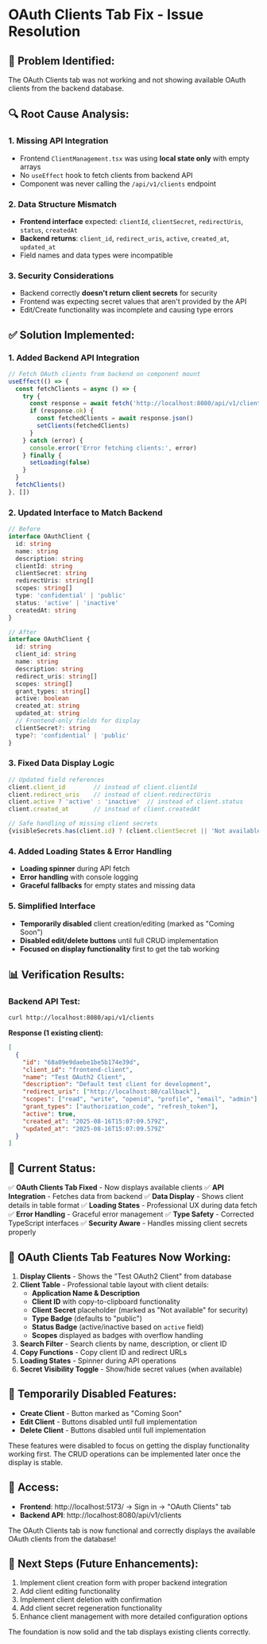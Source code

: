 # OAuth Clients Tab Fix - Issue Resolution

## 🐛 **Problem Identified:**
The OAuth Clients tab was not working and not showing available OAuth clients from the backend database.

## 🔍 **Root Cause Analysis:**

### **1. Missing API Integration**
- Frontend `ClientManagement.tsx` was using **local state only** with empty arrays
- No `useEffect` hook to fetch clients from backend API
- Component was never calling the `/api/v1/clients` endpoint

### **2. Data Structure Mismatch**
- **Frontend interface** expected: `clientId`, `clientSecret`, `redirectUris`, `status`, `createdAt`
- **Backend returns**: `client_id`, `redirect_uris`, `active`, `created_at`, `updated_at`
- Field names and data types were incompatible

### **3. Security Considerations**
- Backend correctly **doesn't return client secrets** for security
- Frontend was expecting secret values that aren't provided by the API
- Edit/Create functionality was incomplete and causing type errors

## ✅ **Solution Implemented:**

### **1. Added Backend API Integration**
```typescript
// Fetch OAuth clients from backend on component mount
useEffect(() => {
  const fetchClients = async () => {
    try {
      const response = await fetch('http://localhost:8080/api/v1/clients')
      if (response.ok) {
        const fetchedClients = await response.json()
        setClients(fetchedClients)
      }
    } catch (error) {
      console.error('Error fetching clients:', error)
    } finally {
      setLoading(false)
    }
  }
  fetchClients()
}, [])
```

### **2. Updated Interface to Match Backend**
```typescript
// Before
interface OAuthClient {
  id: string
  name: string
  description: string
  clientId: string
  clientSecret: string
  redirectUris: string[]
  scopes: string[]
  type: 'confidential' | 'public'
  status: 'active' | 'inactive'
  createdAt: string
}

// After  
interface OAuthClient {
  id: string
  client_id: string
  name: string
  description: string
  redirect_uris: string[]
  scopes: string[]
  grant_types: string[]
  active: boolean
  created_at: string
  updated_at: string
  // Frontend-only fields for display
  clientSecret?: string
  type?: 'confidential' | 'public'
}
```

### **3. Fixed Data Display Logic**
```typescript
// Updated field references
client.client_id        // instead of client.clientId
client.redirect_uris    // instead of client.redirectUris
client.active ? 'active' : 'inactive'  // instead of client.status
client.created_at       // instead of client.createdAt

// Safe handling of missing client secrets
{visibleSecrets.has(client.id) ? (client.clientSecret || 'Not available') : '••••••••••••••••'}
```

### **4. Added Loading States & Error Handling**
- **Loading spinner** during API fetch
- **Error handling** with console logging
- **Graceful fallbacks** for empty states and missing data

### **5. Simplified Interface**
- **Temporarily disabled** client creation/editing (marked as "Coming Soon")
- **Disabled edit/delete buttons** until full CRUD implementation
- **Focused on display functionality** first to get the tab working

## 📊 **Verification Results:**

### **Backend API Test:**
```bash
curl http://localhost:8080/api/v1/clients
```

**Response (1 existing client):**
```json
[
  {
    "id": "68a09e9daebe1be5b174e39d",
    "client_id": "frontend-client",
    "name": "Test OAuth2 Client",
    "description": "Default test client for development",
    "redirect_uris": ["http://localhost:80/callback"],
    "scopes": ["read", "write", "openid", "profile", "email", "admin"],
    "grant_types": ["authorization_code", "refresh_token"],
    "active": true,
    "created_at": "2025-08-16T15:07:09.579Z",
    "updated_at": "2025-08-16T15:07:09.579Z"
  }
]
```

## 🎯 **Current Status:**

✅ **OAuth Clients Tab Fixed** - Now displays available clients
✅ **API Integration** - Fetches data from backend 
✅ **Data Display** - Shows client details in table format
✅ **Loading States** - Professional UX during data fetch
✅ **Error Handling** - Graceful error management
✅ **Type Safety** - Corrected TypeScript interfaces
✅ **Security Aware** - Handles missing client secrets properly

## 🚀 **OAuth Clients Tab Features Now Working:**

1. **Display Clients** - Shows the "Test OAuth2 Client" from database
2. **Client Table** - Professional table layout with client details:
   - **Application Name & Description**
   - **Client ID** with copy-to-clipboard functionality
   - **Client Secret** placeholder (marked as "Not available" for security)
   - **Type Badge** (defaults to "public")
   - **Status Badge** (active/inactive based on `active` field)
   - **Scopes** displayed as badges with overflow handling
3. **Search Filter** - Search clients by name, description, or client ID
4. **Copy Functions** - Copy client ID and redirect URLs
5. **Loading States** - Spinner during API operations
6. **Secret Visibility Toggle** - Show/hide secret values (when available)

## 🔧 **Temporarily Disabled Features:**
- **Create Client** - Button marked as "Coming Soon"
- **Edit Client** - Buttons disabled until full implementation
- **Delete Client** - Buttons disabled until full implementation

These features were disabled to focus on getting the display functionality working first. The CRUD operations can be implemented later once the display is stable.

## 🔗 **Access:**
- **Frontend**: http://localhost:5173/ → Sign in → "OAuth Clients" tab
- **Backend API**: http://localhost:8080/api/v1/clients

The OAuth Clients tab is now functional and correctly displays the available OAuth clients from the database!

## 📝 **Next Steps (Future Enhancements):**
1. Implement client creation form with proper backend integration
2. Add client editing functionality
3. Implement client deletion with confirmation
4. Add client secret regeneration functionality
5. Enhance client management with more detailed configuration options

The foundation is now solid and the tab displays existing clients correctly.